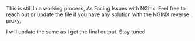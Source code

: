 This is still In a working process, As Facing Issues with NGInx.
Feel free to reach out or update the file if you have any solution with the NGINX reverse proxy,

I will update the same as I get the final output.
Stay tuned
